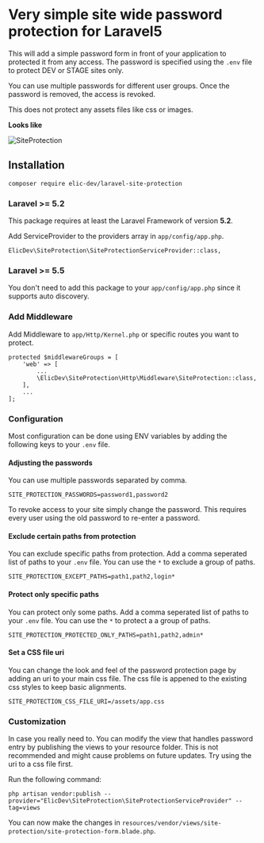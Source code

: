 # Very simple site wide password protection for Laravel5

This will add a simple password form in front of your application to protected it
from any access. The password is specified using the `.env` file to protect DEV
or STAGE sites only.

You can use multiple passwords for different user groups. Once the password is
removed, the access is revoked.

This does not protect any assets files like css or images.

__Looks like__

![SiteProtection](https://raw.githubusercontent.com/elic-dev/laravel-site-protection/master/preview.png)

## Installation

```
composer require elic-dev/laravel-site-protection
```

### Laravel >= 5.2

This package requires at least the Laravel Framework of version **5.2**.

Add ServiceProvider to the providers array in `app/config/app.php`.

```
ElicDev\SiteProtection\SiteProtectionServiceProvider::class,
```

### Laravel >= 5.5

You don't need to add this package to your `app/config/app.php` since it supports auto discovery.

### Add Middleware

Add Middleware to `app/Http/Kernel.php` or specific routes you want to protect.

```
protected $middlewareGroups = [
    'web' => [
        ...
        \ElicDev\SiteProtection\Http\Middleware\SiteProtection::class,
    ],
    ...
];
```

### Configuration

Most configuration can be done using ENV variables by adding the following keys
to your `.env` file. 

#### Adjusting the passwords

You can use multiple passwords separated by comma.

```
SITE_PROTECTION_PASSWORDS=password1,password2
```

To revoke access to your site simply change the password. This requires every
user using the old password to re-enter a password.

#### Exclude certain paths from protection

You can exclude specific paths from protection. Add a comma seperated list of paths to your
`.env` file. You can use the `*` to exclude a group of paths.

```
SITE_PROTECTION_EXCEPT_PATHS=path1,path2,login*
```

#### Protect only specific paths

You can protect only some paths. Add a comma seperated list of paths to your
`.env` file. You can use the `*` to protect a a group of paths.

```
SITE_PROTECTION_PROTECTED_ONLY_PATHS=path1,path2,admin*
```

#### Set a CSS file uri

You can change the look and feel of the password protection page by adding an uri
to your main css file. The css file is appened to the existing css styles to keep 
basic alignments.

```
SITE_PROTECTION_CSS_FILE_URI=/assets/app.css
```

### Customization

In case you really need to. You can modify the view that handles password entry by publishing the views to your 
resource folder. This is not recommended and might cause problems on future updates. Try using the uri to a css
file first.

Run the following command:

```
php artisan vendor:publish --provider="ElicDev\SiteProtection\SiteProtectionServiceProvider" --tag=views
```

You can now make the changes in `resources/vendor/views/site-protection/site-protection-form.blade.php`.
